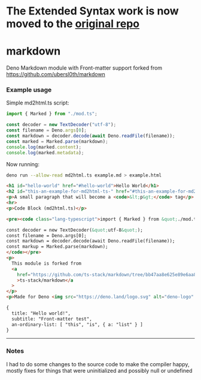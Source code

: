 # The Extended Syntax work is now moved to the [original repo](https://github.com/ubersl0th/markdown)   
# markdown

Deno Markdown module with Front-matter support forked from https://github.com/ubersl0th/markdown 

### Example usage

Simple md2html.ts script:

```typescript
import { Marked } from "./mod.ts";

const decoder = new TextDecoder("utf-8");
const filename = Deno.args[0];
const markdown = decoder.decode(await Deno.readFile(filename));
const marked = Marked.parse(markdown);
console.log(marked.content);
console.log(marked.metadata);
```

Now running:

```bash
deno run --allow-read md2html.ts example.md > example.html
```

```html
<h1 id="hello-world" href="#hello-world">Hello World</h1>
<h2 id="this-an-example-for-md2html-ts-" href="#this-an-example-for-md2html-ts-">This an example for <code>md2html.ts</code></h2>
<p>A small paragraph that will become a <code>&lt;p&gt;</code> tag</p>
<hr>
<p>Code Block (md2html.ts)</p>

<pre><code class="lang-typescript">import { Marked } from &quot;./mod.ts&quot;;

const decoder = new TextDecoder(&quot;utf-8&quot;);
const filename = Deno.args[0];
const markdown = decoder.decode(await Deno.readFile(filename));
const markup = Marked.parse(markdown);
</code></pre>
<p>
  This module is forked from
  <a
    href="https://github.com/ts-stack/markdown/tree/bb47aa8e625e89e6aa84f49a98536a3089dee831"
    >ts-stack/markdown</a
  >
</p>
<p>Made for Deno <img src="https://deno.land/logo.svg" alt="deno-logo" /></p>

{
  title: "Hello world!",
  subtitle: "Front-matter test",
  an-ordinary-list: [ "this", "is", { a: "list" } ]
}
```

---

### Notes

I had to do some changes to the source code to make the compiler happy, mostly fixes for things that were uninitialized and possibly null or undefined
